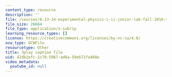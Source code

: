```yaml
---
content_type: resource
description: ''
file: /courses/8-13-14-experimental-physics-i-ii-junior-lab-fall-2016-spring-2017/42db2efc1c785967ad6a59eb71fa468e_d7_bZxCErjo.vtt
file_size: 26664
file_type: application/x-subrip
learning_resource_types: []
license: https://creativecommons.org/licenses/by-nc-sa/4.0/
ocw_type: OCWFile
resourcetype: Other
title: 3play caption file
uid: 42db2efc-1c78-5967-ad6a-59eb71fa468e
video_metadata:
  youtube_id: null
---
```

